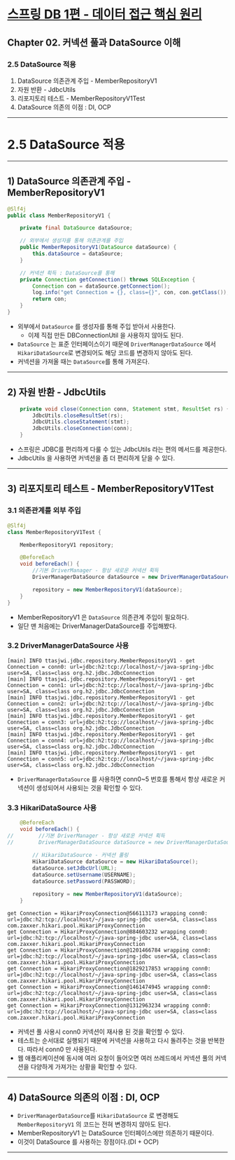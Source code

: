 # <a href = "../README.md" target="_blank">스프링 DB 1편 - 데이터 접근 핵심 원리</a>
## Chapter 02. 커넥션 풀과 DataSource 이해
### 2.5 DataSource 적용
1) DataSource 의존관계 주입 - MemberRepositoryV1
2) 자원 반환 - JdbcUtils
3) 리포지토리 테스트 - MemberRepositoryV1Test
4) DataSource 의존의 이점 : DI, OCP

---

# 2.5 DataSource 적용

---

## 1) DataSource 의존관계 주입 - MemberRepositoryV1
```java
@Slf4j
public class MemberRepositoryV1 {

    private final DataSource dataSource;

    // 외부에서 생성자를 통해 의존관계를 주입
    public MemberRepositoryV1(DataSource dataSource) {
        this.dataSource = dataSource;
    }

    // 커넥션 획득 : DataSource를 통해
    private Connection getConnection() throws SQLException {
        Connection con = dataSource.getConnection();
        log.info("get Connection = {}, class={}", con, con.getClass());
        return con;
    }
}
```
- 외부에서 `DataSource` 를 생성자를 통해 주입 받아서 사용한다.
  - 이제 직접 만든 DBConnectionUtil 을 사용하지 않아도 된다.
- `DataSource` 는 표준 인터페이스이기 때문에 `DriverManagerDataSource` 에서 `HikariDataSource`로 변경되어도 해당 코드를 변경하지 않아도 된다.
- 커넥션을 가져올 때는 `DataSource`를 통해 가져온다.

---

## 2) 자원 반환 - JdbcUtils
```java
    private void close(Connection conn, Statement stmt, ResultSet rs) {
        JdbcUtils.closeResultSet(rs);
        JdbcUtils.closeStatement(stmt);
        JdbcUtils.closeConnection(conn);
    }
```
- 스프링은 JDBC를 편리하게 다룰 수 있는 JdbcUtils 라는 편의 메서드를 제공한다.
- JdbcUtils 을 사용하면 커넥션을 좀 더 편리하게 닫을 수 있다.

---

## 3) 리포지토리 테스트 - MemberRepositoryV1Test


### 3.1 의존관계를 외부 주입
```java
@Slf4j
class MemberRepositoryV1Test {

    MemberRepositoryV1 repository;

    @BeforeEach
    void beforeEach() {
        //기본 DriverManager - 항상 새로운 커넥션 획득
        DriverManagerDataSource dataSource = new DriverManagerDataSource(URL, USERNAME, PASSWORD);

        repository = new MemberRepositoryV1(dataSource);
    }
}
```
- MemberRepositoryV1 은 `DataSource` 의존관계 주입이 필요하다.
- 일단 맨 처음에는 DriverManagerDataSource를 주입해봤다.

### 3.2 DriverManagerDataSource 사용
```shell
[main] INFO ttasjwi.jdbc.repository.MemberRepositoryV1 - get Connection = conn0: url=jdbc:h2:tcp://localhost/~/java-spring-jdbc user=SA, class=class org.h2.jdbc.JdbcConnection
[main] INFO ttasjwi.jdbc.repository.MemberRepositoryV1 - get Connection = conn1: url=jdbc:h2:tcp://localhost/~/java-spring-jdbc user=SA, class=class org.h2.jdbc.JdbcConnection
[main] INFO ttasjwi.jdbc.repository.MemberRepositoryV1 - get Connection = conn2: url=jdbc:h2:tcp://localhost/~/java-spring-jdbc user=SA, class=class org.h2.jdbc.JdbcConnection
[main] INFO ttasjwi.jdbc.repository.MemberRepositoryV1 - get Connection = conn3: url=jdbc:h2:tcp://localhost/~/java-spring-jdbc user=SA, class=class org.h2.jdbc.JdbcConnection
[main] INFO ttasjwi.jdbc.repository.MemberRepositoryV1 - get Connection = conn4: url=jdbc:h2:tcp://localhost/~/java-spring-jdbc user=SA, class=class org.h2.jdbc.JdbcConnection
[main] INFO ttasjwi.jdbc.repository.MemberRepositoryV1 - get Connection = conn5: url=jdbc:h2:tcp://localhost/~/java-spring-jdbc user=SA, class=class org.h2.jdbc.JdbcConnection
```
- `DriverManagerDataSource` 를 사용하면 conn0~5 번호를 통해서 항상 새로운 커넥션이 생성되어서 사용되는 것을 확인할 수 있다.

### 3.3 HikariDataSource 사용
```java
    @BeforeEach
    void beforeEach() {
//        //기본 DriverManager - 항상 새로운 커넥션 획득
//        DriverManagerDataSource dataSource = new DriverManagerDataSource(URL, USERNAME, PASSWORD);        
    
        // HikariDataSource - 커넥션 풀링
        HikariDataSource dataSource = new HikariDataSource();
        dataSource.setJdbcUrl(URL);
        dataSource.setUsername(USERNAME);
        dataSource.setPassword(PASSWORD);

        repository = new MemberRepositoryV1(dataSource);
    }
```
```shell
get Connection = HikariProxyConnection@566113173 wrapping conn0: url=jdbc:h2:tcp://localhost/~/java-spring-jdbc user=SA, class=class com.zaxxer.hikari.pool.HikariProxyConnection
get Connection = HikariProxyConnection@884603232 wrapping conn0: url=jdbc:h2:tcp://localhost/~/java-spring-jdbc user=SA, class=class com.zaxxer.hikari.pool.HikariProxyConnection
get Connection = HikariProxyConnection@1201466784 wrapping conn0: url=jdbc:h2:tcp://localhost/~/java-spring-jdbc user=SA, class=class com.zaxxer.hikari.pool.HikariProxyConnection
get Connection = HikariProxyConnection@1829217853 wrapping conn0: url=jdbc:h2:tcp://localhost/~/java-spring-jdbc user=SA, class=class com.zaxxer.hikari.pool.HikariProxyConnection
get Connection = HikariProxyConnection@1461474945 wrapping conn0: url=jdbc:h2:tcp://localhost/~/java-spring-jdbc user=SA, class=class com.zaxxer.hikari.pool.HikariProxyConnection
get Connection = HikariProxyConnection@1312963234 wrapping conn0: url=jdbc:h2:tcp://localhost/~/java-spring-jdbc user=SA, class=class com.zaxxer.hikari.pool.HikariProxyConnection
```
- 커넥션 풀 사용시 conn0 커넥션이 재사용 된 것을 확인할 수 있다.
- 테스트는 순서대로 실행되기 때문에 커넥션을 사용하고 다시 돌려주는 것을 반복한다. 따라서 conn0 만 사용된다.
- 웹 애플리케이션에 동시에 여러 요청이 들어오면 여러 쓰레드에서 커넥션 풀의 커넥션을 다양하게 가져가는 상황을 확인할 수 있다.

---

## 4) DataSource 의존의 이점 : DI, OCP
- `DriverManagerDataSource`를 `HikariDataSource` 로 변경해도 `MemberRepositoryV1` 의 코드는 전혀 변경하지 않아도 된다.
- MemberRepositoryV1 는 DataSource 인터페이스에만 의존하기 때문이다.
- 이것이 DataSource 를 사용하는 장점이다.(DI + OCP)

---
